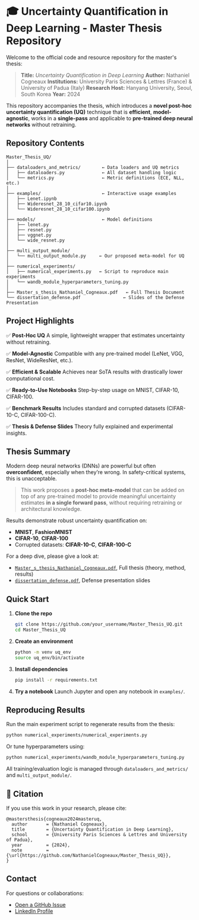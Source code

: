 # 🎓 Uncertainty Quantification in Deep Learning - Master Thesis Repository

Welcome to the official code and resource repository for the master's thesis:

> **Title:** *Uncertainty Quantification in Deep Learning*
> **Author:** Nathaniel Cogneaux
> **Institutions:** University Paris Sciences & Lettres (France) & University of Padua (Italy)
> **Research Host:** Hanyang University, Seoul, South Korea
> **Year:** 2024

This repository accompanies the thesis, which introduces a **novel post-hoc uncertainty quantification (UQ)** technique that is **efficient**, **model-agnostic**, works in a **single-pass** and applicable to **pre-trained deep neural networks** without retraining.


## Repository Contents

```
Master_Thesis_UQ/
│
├── dataloaders_and_metrics/        ← Data loaders and UQ metrics
│   ├── dataloaders.py              ← All dataset handling logic
│   └── metrics.py                  ← Metric definitions (ECE, NLL, etc.)
│
├── examples/                       ← Interactive usage examples
│   ├── Lenet.ipynb
│   ├── Wideresnet_28_10_cifar10.ipynb
│   └── Wideresnet_28_10_cifar100.ipynb
│
├── models/                         ← Model definitions
│   ├── lenet.py
│   ├── resnet.py
│   ├── vggnet.py
│   └── wide_resnet.py
│
├── multi_output_module/
│   └── multi_output_module.py     ← Our proposed meta-model for UQ
│
├── numerical_experiments/
│   ├── numerical_experiments.py   ← Script to reproduce main experiments
│   └── wandb_module_hyperparameters_tuning.py
│
├── Master_s_thesis_Nathaniel_Cogneaux.pdf   ← Full Thesis Document
└── dissertation_defense.pdf                ← Slides of the Defense Presentation
```


## Project Highlights

✅ **Post-Hoc UQ**
A simple, lightweight wrapper that estimates uncertainty without retraining.

✅ **Model-Agnostic**
Compatible with any pre-trained model (LeNet, VGG, ResNet, WideResNet, etc.).

✅ **Efficient & Scalable**
Achieves near SoTA results with drastically lower computational cost.

✅ **Ready-to-Use Notebooks**
Step-by-step usage on MNIST, CIFAR-10, CIFAR-100.

✅ **Benchmark Results**
Includes standard and corrupted datasets (CIFAR-10-C, CIFAR-100-C).

✅ **Thesis & Defense Slides**
Theory fully explained and experimental insights.


## Thesis Summary

Modern deep neural networks (DNNs) are powerful but often **overconfident**, especially when they’re wrong. In safety-critical systems, this is unacceptable.

> This work proposes a **post-hoc meta-model** that can be added on top of any pre-trained model to provide meaningful uncertainty estimates **in a single forward pass**, without requiring retraining or architectural knowledge.

Results demonstrate robust uncertainty quantification on:

* **MNIST**, **FashionMNIST**
* **CIFAR-10**, **CIFAR-100**
* Corrupted datasets: **CIFAR-10-C**, **CIFAR-100-C**

For a deep dive, please give a look at:

* [`Master_s_thesis_Nathaniel_Cogneaux.pdf`](./Master_s_thesis_Nathaniel_Cogneaux.pdf), Full thesis (theory, method, results)
* [`dissertation_defense.pdf`](./dissertation_defense.pdf), Defense presentation slides


## Quick Start

1. **Clone the repo**

   ```bash
   git clone https://github.com/your_username/Master_Thesis_UQ.git
   cd Master_Thesis_UQ
   ```

2. **Create an environment**

   ```bash
   python -m venv uq_env
   source uq_env/bin/activate
   ```

3. **Install dependencies**

   ```bash
   pip install -r requirements.txt
   ```

4. **Try a notebook**
   Launch Jupyter and open any notebook in `examples/`.


## Reproducing Results

Run the main experiment script to regenerate results from the thesis:

```bash
python numerical_experiments/numerical_experiments.py
```

Or tune hyperparameters using:

```bash
python numerical_experiments/wandb_module_hyperparameters_tuning.py
```

All training/evaluation logic is managed through `dataloaders_and_metrics/` and `multi_output_module/`.


## 📘 Citation

If you use this work in your research, please cite:

```
@mastersthesis{cogneaux2024masteruq,
  author       = {Nathaniel Cogneaux},
  title        = {Uncertainty Quantification in Deep Learning},
  school       = {University Paris Sciences & Lettres and University of Padua},
  year         = {2024},
  note         = {\url{https://github.com/NathanielCogneaux/Master_Thesis_UQ}},
}

```


## Contact

For questions or collaborations:

* [Open a GitHub Issue](https://github.com/NathanielCogneaux/Master_Thesis_UQ/issues)
* [LinkedIn Profile](https://www.linkedin.com/in/nathaniel-cogneaux/)
